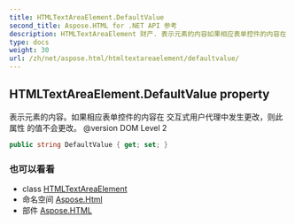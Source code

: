 ```yaml
---
title: HTMLTextAreaElement.DefaultValue
second_title: Aspose.HTML for .NET API 参考
description: HTMLTextAreaElement 财产. 表示元素的内容如果相应表单控件的内容在 交互式用户代理中发生更改则此属性 的值不会更改 version DOM Level 2
type: docs
weight: 30
url: /zh/net/aspose.html/htmltextareaelement/defaultvalue/
---
```

## HTMLTextAreaElement.DefaultValue property

表示元素的内容。如果相应表单控件的内容在 交互式用户代理中发生更改，则此属性 的值不会更改。 @version DOM Level 2

```csharp
public string DefaultValue { get; set; }
```

### 也可以看看

* class [HTMLTextAreaElement](../)
* 命名空间 [Aspose.Html](../../htmltextareaelement/)
* 部件 [Aspose.HTML](../../../)


